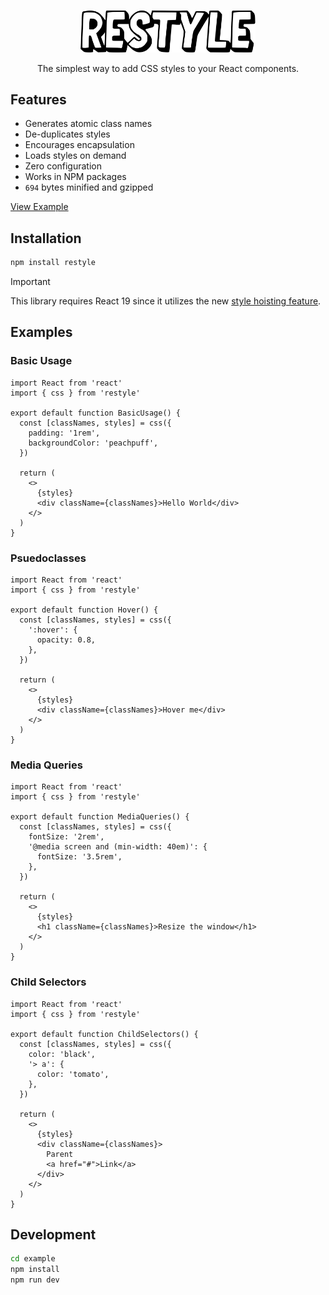 <div align="center">
  <p align="center">
    <picture>
      <source media="(prefers-color-scheme: dark)" srcset="/example/public/logo-dark.png"/>
      <img src="/example/public/logo-light.png" alt="restyle" width="280"/>
    </picture>
  </p>
  <p>The simplest way to add CSS styles to your React components.</p>
</div>

## Features

- Generates atomic class names
- De-duplicates styles
- Encourages encapsulation
- Loads styles on demand
- Zero configuration
- Works in NPM packages
- `694` bytes minified and gzipped

[View Example](https://reactstyle.vercel.app/)

## Installation

```bash
npm install restyle
```

> [!IMPORTANT]
> This library requires React 19 since it utilizes the new [style hoisting feature](https://react.dev/reference/react-dom/components/style).

## Examples

### Basic Usage

```tsx
import React from 'react'
import { css } from 'restyle'

export default function BasicUsage() {
  const [classNames, styles] = css({
    padding: '1rem',
    backgroundColor: 'peachpuff',
  })

  return (
    <>
      {styles}
      <div className={classNames}>Hello World</div>
    </>
  )
}
```

### Psuedoclasses

```tsx
import React from 'react'
import { css } from 'restyle'

export default function Hover() {
  const [classNames, styles] = css({
    ':hover': {
      opacity: 0.8,
    },
  })

  return (
    <>
      {styles}
      <div className={classNames}>Hover me</div>
    </>
  )
}
```

### Media Queries

```tsx
import React from 'react'
import { css } from 'restyle'

export default function MediaQueries() {
  const [classNames, styles] = css({
    fontSize: '2rem',
    '@media screen and (min-width: 40em)': {
      fontSize: '3.5rem',
    },
  })

  return (
    <>
      {styles}
      <h1 className={classNames}>Resize the window</h1>
    </>
  )
}
```

### Child Selectors

```tsx
import React from 'react'
import { css } from 'restyle'

export default function ChildSelectors() {
  const [classNames, styles] = css({
    color: 'black',
    '> a': {
      color: 'tomato',
    },
  })

  return (
    <>
      {styles}
      <div className={classNames}>
        Parent
        <a href="#">Link</a>
      </div>
    </>
  )
}
```

## Development

```bash
cd example
npm install
npm run dev
```

